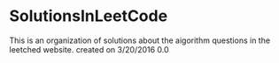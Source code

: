 # SolutionsInLeetCode
This is an organization of solutions about the aigorithm questions in the leetched website.
created on 3/20/2016
0.0

















